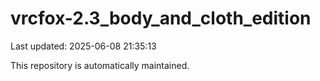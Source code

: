 # vrcfox-2.3_body_and_cloth_edition

Last updated: 2025-06-08 21:35:13

This repository is automatically maintained.
